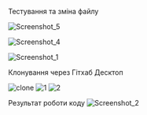 Тестування та зміна файлу

![Screenshot_5](https://user-images.githubusercontent.com/86793244/124657848-b1e0b680-deab-11eb-821d-fe80d7a37130.png)

![Screenshot_4](https://user-images.githubusercontent.com/86793244/124657852-b311e380-deab-11eb-988c-46254c74d82b.png)

![Screenshot_1](https://user-images.githubusercontent.com/86793244/124657857-b4431080-deab-11eb-85da-ef19fe614c1d.png)


Клонування через Гітхаб Десктоп

![clone](https://user-images.githubusercontent.com/86793244/124657754-95dd1500-deab-11eb-9722-7c98ebd6a953.png)
![1](https://user-images.githubusercontent.com/86793244/124657772-9aa1c900-deab-11eb-8a14-ff8352486fad.png)
![2](https://user-images.githubusercontent.com/86793244/124657786-9e355000-deab-11eb-9cee-cab070536e29.png)


Результат роботи коду
![Screenshot_2](https://user-images.githubusercontent.com/86793244/124655989-48f83f00-dea9-11eb-9dc5-7326e9d4594b.png)

